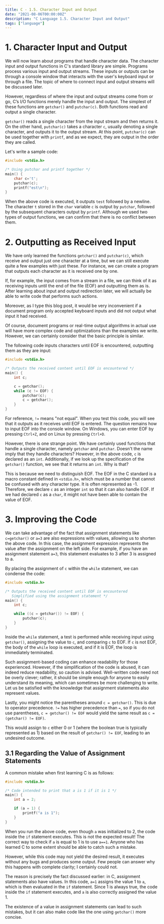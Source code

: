 ```yaml
---
title: C - 1.5. Character Input and Output
date: "2021-08-06T00:00:00Z"
description: "C Language 1.5. Character Input and Output"
tags: ["language"]
---
```

# 1. Character Input and Output
We will now learn about programs that handle character data. The character input and output functions in C's standard library are simple. Programs process various input and output streams. These inputs or outputs can be through a console window that interacts with the user's keyboard input or through a file. The topic of where to connect input and output streams will be discussed later.

However, regardless of where the input and output streams come from or go, C’s I/O functions merely handle the input and output. The simplest of these functions are `getchar()` and `putchar(c)`. Both functions read and output a single character.

`getchar()` reads a single character from the input stream and then returns it. On the other hand, `putchar(c)` takes a character `c`, usually denoting a single character, and outputs it to the output stream. At this point, `putchar(c)` can be used together with `printf`, and as we expect, they are output in the order they are called.

Let's write a sample code:

```c
#include <stdio.h>

/* Using putchar and printf together */
main() {
    char c='t';
    putchar(c);
    printf("est\n");
}
```

When the above code is executed, it outputs `test` followed by a newline. The character `t` stored in the `char` variable `c` is output by `putchar`, followed by the subsequent characters output by `printf`. Although we used two types of output functions, we can confirm that there is no conflict between them.

# 2. Outputting as Received Input

We have only learned the functions `getchar()` and `putchar(c)`, which receive and output just one character at a time, but we can still execute quite a few examples with just these. For instance, we can create a program that outputs each character as it is received one by one.

If, for example, the input comes from a stream in a file, we can think of it as receiving inputs until the end of the file (EOF) and outputting them as is. After learning about input and output redirection later, we will actually be able to write code that performs such actions.

Moreover, as I type this blog post, it would be very inconvenient if a document program only accepted keyboard inputs and did not output what input it had received.

Of course, document programs or real-time output algorithms in actual use will have more complex code and optimizations than the examples we write. However, we can certainly consider that the basic principle is similar.

The following code inputs characters until EOF is encountered, outputting them as they are input:

```c
#include <stdio.h>

/* Outputs the received content until EOF is encountered */
main() {
    int c;

    c = getchar();
    while (c != EOF) {
        putchar(c);
        c = getchar();
    }
}
```

For reference, `!=` means "not equal". When you test this code, you will see that it outputs as it receives until EOF is entered. The question remains how to input EOF into the console window. On Windows, you can enter EOF by pressing `Ctrl+Z`, and on Linux by pressing `Ctrl+D`.

However, there is one strange point. We have certainly used functions that handle a single character, namely `getchar` and `putchar`. Doesn't the name imply that they handle characters? However, in the above code, `c` is declared as an `int`. Additionally, if we look up the specification of the `getchar()` function, we see that it returns an `int`. Why is that?

This is because we need to distinguish EOF. The EOF in the C standard is a macro constant defined in `<stdio.h>`, which must be a number that cannot be confused with any character type. It is often represented as -1. Therefore, we declare `c` as an integer `int` so that it can also handle EOF. If we had declared `c` as a `char`, it might not have been able to contain the value of EOF.

# 3. Improving the Code

We can take advantage of the fact that assignment statements like `c=getchar()` or `a=3` are also expressions with values, allowing us to shorten the above code. In this case, the assignment expression represents the value after the assignment on the left side. For example, if you have an assignment statement `a=3`, this statement evaluates to 3 after 3 is assigned to a.

By placing the assignment of `c` within the `while` statement, we can condense the code:

```c
#include <stdio.h>

/* Outputs the received content until EOF is encountered
   Simplified using the assignment statement */
main() {
    int c;

    while ((c = getchar()) != EOF) {
        putchar(c);
    }
}
```

Inside the `while` statement, a test is performed while receiving input using `getchar()`, assigning the value to `c`, and comparing `c` to EOF. If `c` is not EOF, the body of the `while` loop is executed, and if it is EOF, the loop is immediately terminated.

Such assignment-based coding can enhance readability for those experienced. However, if the simplification of the code is abused, it can indeed reduce readability, so caution is advised. Well-written code need not be overly clever; rather, it should be simple enough for anyone to easily understand its meaning, which can sometimes be more challenging to write. Let us be satisfied with the knowledge that assignment statements also represent values.

Lastly, you might notice the parentheses around `c = getchar()`. This is due to operator precedence. `!=` has higher precedence than `=`, so if you do not use parentheses, `c = getchar() != EOF` would yield the same result as `c = (getchar() != EOF)`.

This would assign to `c` either 0 or 1 (where the boolean true is typically represented as 1) based on the result of `getchar() != EOF`, leading to an undesired outcome.

## 3.1 Regarding the Value of Assignment Statements

A common mistake when first learning C is as follows:

```c
#include <stdio.h>

/* Code intended to print that a is 1 if it is 1 */
main() {
    int a = 2;

    if (a = 1) {
        printf("a is 1");
    }
}
```

When you run the above code, even though `a` was initialized to 2, the code inside the `if` statement executes. This is not the expected result! The correct way to check if `a` is equal to 1 is to use `a==1`. Anyone who has learned C to some extent should be able to catch such a mistake.

However, while this code may not yield the desired result, it executes without any bugs and produces some output. Few people can answer why this happens with complete clarity; I certainly could not.

The reason is precisely the fact discussed earlier: in C, assignment statements also have values. In this code, `a=1` assigns the value 1 to `a`, which is then evaluated in the `if` statement. Since 1 is always true, the code inside the `if` statement executes, and `a` is also correctly assigned the value 1.

The existence of a value in assignment statements can lead to such mistakes, but it can also make code like the one using `getchar()` more concise.
